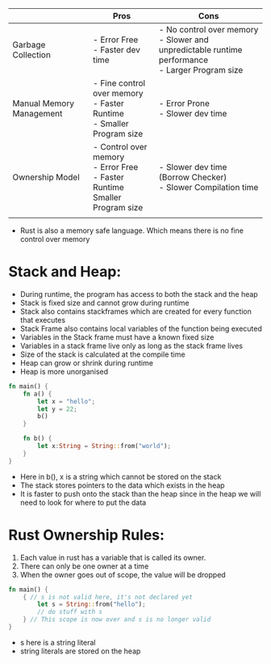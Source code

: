 
|                          | Pros                                                                              | Cons                                                                                                |
| ------------------------ | --------------------------------------------------------------------------------- | --------------------------------------------------------------------------------------------------- |
| Garbage Collection       | - Error Free<br>- Faster dev time                                                 | - No control over memory<br>- Slower and unpredictable runtime performance<br>- Larger Program size |
| Manual Memory Management | - Fine control over memory<br>- Faster <br>Runtime<br>- Smaller Program size      | - Error Prone<br>- Slower dev time                                                                  |
| Ownership Model          | - Control over memory<br>- Error Free<br>- Faster Runtime<br>Smaller Program size | - Slower dev time<br>(Borrow Checker)<br>- Slower Compilation time                                  |
|                          |                                                                                   |                                                                                                     |
- Rust is also a memory safe language. Which means there is no fine control over memory
# Stack and Heap:
- During runtime, the program has access to both the stack and the heap
- Stack is fixed size and cannot grow during runtime
- Stack also contains stackframes which are created for every function that executes
- Stack Frame also contains local variables of the function being executed
- Variables in the Stack frame must have a known fixed size
-  Variables in a stack frame live only as long as the stack frame lives
- Size of  the stack is calculated at the compile time
- Heap can grow or shrink during runtime
- Heap is more unorganised
```rust
fn main() {
	fn a() {
		let x = "hello";
		let y = 22;
		b()
	}

	fn b() {
		let x:String = String::from("world");
	}
}

```
- Here in b(), x is a string which cannot be stored on the stack
- The stack stores pointers to the data which exists in the heap
- It is faster to push onto the stack than the heap since in the heap we will need to look for where to put the data
# Rust Ownership Rules:
1. Each value in rust has a variable that is called its owner.
2. There can only be one owner at a time
3. When the owner goes out of scope, the value will be dropped
```rust
fn main() {
	{ // s is not valid here, it's not declared yet
		let s = String::from("hello");
		// do stuff with s
	} // This scope is now over and s is no longer valid
}
```
- s here is a string literal
- string literals are stored on the heap